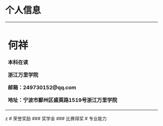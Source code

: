 # 个人信息
<table border="0">
  <tr>
    <td width="75%">
      <h1>何祥</h1>
      <p><b>本科在读</b></p>
      <p><b>浙江万里学院</b></p>
      <p><b>邮箱：249730152@qq.com</b></p>
      <p><b>地址：宁波市鄞州区盛莫路1519号浙江万里学院</b></p>
    </td>
    <td width="25%">
    </td>
  </tr>
</table>z
# 荣誉奖励
### 奖学金
### 比赛得奖
# 专业能力
